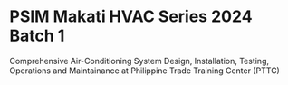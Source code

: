 # PSIM Makati HVAC Series 2024 Batch 1 

Comprehensive Air-Conditioning System Design, Installation, Testing, Operations and Maintainance at Philippine Trade Training Center (PTTC)
